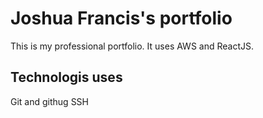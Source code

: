 # Joshua Francis's portfolio

This is my professional portfolio. It uses AWS and ReactJS.

## Technologis uses
Git and githug
SSH

